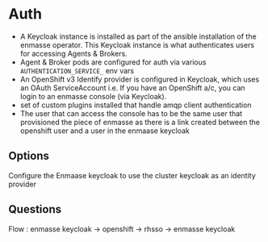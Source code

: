 # Auth

* A Keycloak instance is installed as part of the ansible installation of the enmasse operator. This Keycloak instance is what authenticates users for accessing Agents & Brokers.
* Agent & Broker pods are configured for auth via various `AUTHENTICATION_SERVICE_` env vars
* An OpenShift v3 Identify provider is configured in Keycloak, which uses an OAuth ServiceAccount i.e. If you have an OpenShift a/c, you can login to an enmasse console (via Keycloak).
* set of custom plugins installed that handle amqp client authentication
*  The user that can access the console has to be the same user that provisioned the piece of enmasse as there is a link created between the openshift user and a user in the enmaase keycloak

## Options

Configure the Enmaase keycloak to use the cluster keycloak as an identity provider

## Questions

 
Flow : enmasse keycloak -> openshift -> rhsso -> enmasse keycloak
